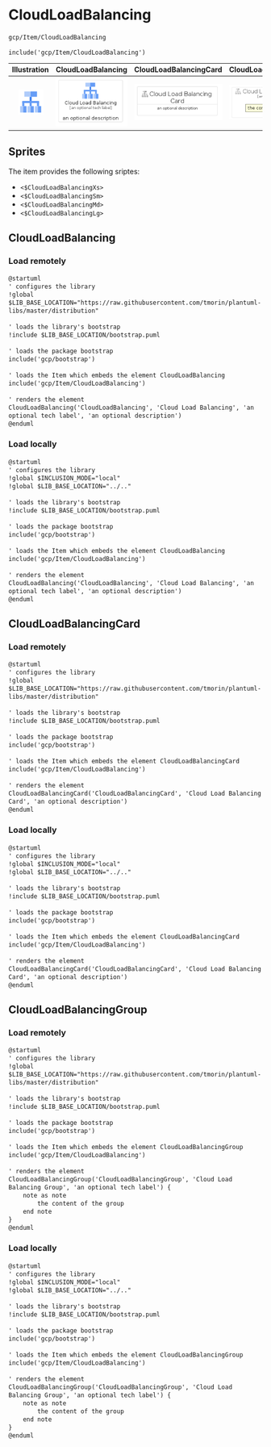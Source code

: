 # CloudLoadBalancing


```text
gcp/Item/CloudLoadBalancing
```

```text
include('gcp/Item/CloudLoadBalancing')
```



| Illustration | CloudLoadBalancing | CloudLoadBalancingCard | CloudLoadBalancingGroup |
| :---: | :---: | :---: | :---: |
| ![illustration for Illustration](../../gcp/Item/CloudLoadBalancing.png) | ![illustration for CloudLoadBalancing](../../gcp/Item/CloudLoadBalancing.Local.png) | ![illustration for CloudLoadBalancingCard](../../gcp/Item/CloudLoadBalancingCard.Local.png) | ![illustration for CloudLoadBalancingGroup](../../gcp/Item/CloudLoadBalancingGroup.Local.png) |



## Sprites
The item provides the following sriptes:

- `<$CloudLoadBalancingXs>`
- `<$CloudLoadBalancingSm>`
- `<$CloudLoadBalancingMd>`
- `<$CloudLoadBalancingLg>`





## CloudLoadBalancing

### Load remotely
```plantuml
@startuml
' configures the library
!global $LIB_BASE_LOCATION="https://raw.githubusercontent.com/tmorin/plantuml-libs/master/distribution"

' loads the library's bootstrap
!include $LIB_BASE_LOCATION/bootstrap.puml

' loads the package bootstrap
include('gcp/bootstrap')

' loads the Item which embeds the element CloudLoadBalancing
include('gcp/Item/CloudLoadBalancing')

' renders the element
CloudLoadBalancing('CloudLoadBalancing', 'Cloud Load Balancing', 'an optional tech label', 'an optional description')
@enduml
```

### Load locally
```plantuml
@startuml
' configures the library
!global $INCLUSION_MODE="local"
!global $LIB_BASE_LOCATION="../.."

' loads the library's bootstrap
!include $LIB_BASE_LOCATION/bootstrap.puml

' loads the package bootstrap
include('gcp/bootstrap')

' loads the Item which embeds the element CloudLoadBalancing
include('gcp/Item/CloudLoadBalancing')

' renders the element
CloudLoadBalancing('CloudLoadBalancing', 'Cloud Load Balancing', 'an optional tech label', 'an optional description')
@enduml
```

## CloudLoadBalancingCard

### Load remotely
```plantuml
@startuml
' configures the library
!global $LIB_BASE_LOCATION="https://raw.githubusercontent.com/tmorin/plantuml-libs/master/distribution"

' loads the library's bootstrap
!include $LIB_BASE_LOCATION/bootstrap.puml

' loads the package bootstrap
include('gcp/bootstrap')

' loads the Item which embeds the element CloudLoadBalancingCard
include('gcp/Item/CloudLoadBalancing')

' renders the element
CloudLoadBalancingCard('CloudLoadBalancingCard', 'Cloud Load Balancing Card', 'an optional description')
@enduml
```

### Load locally
```plantuml
@startuml
' configures the library
!global $INCLUSION_MODE="local"
!global $LIB_BASE_LOCATION="../.."

' loads the library's bootstrap
!include $LIB_BASE_LOCATION/bootstrap.puml

' loads the package bootstrap
include('gcp/bootstrap')

' loads the Item which embeds the element CloudLoadBalancingCard
include('gcp/Item/CloudLoadBalancing')

' renders the element
CloudLoadBalancingCard('CloudLoadBalancingCard', 'Cloud Load Balancing Card', 'an optional description')
@enduml
```

## CloudLoadBalancingGroup

### Load remotely
```plantuml
@startuml
' configures the library
!global $LIB_BASE_LOCATION="https://raw.githubusercontent.com/tmorin/plantuml-libs/master/distribution"

' loads the library's bootstrap
!include $LIB_BASE_LOCATION/bootstrap.puml

' loads the package bootstrap
include('gcp/bootstrap')

' loads the Item which embeds the element CloudLoadBalancingGroup
include('gcp/Item/CloudLoadBalancing')

' renders the element
CloudLoadBalancingGroup('CloudLoadBalancingGroup', 'Cloud Load Balancing Group', 'an optional tech label') {
    note as note
        the content of the group
    end note
}
@enduml
```

### Load locally
```plantuml
@startuml
' configures the library
!global $INCLUSION_MODE="local"
!global $LIB_BASE_LOCATION="../.."

' loads the library's bootstrap
!include $LIB_BASE_LOCATION/bootstrap.puml

' loads the package bootstrap
include('gcp/bootstrap')

' loads the Item which embeds the element CloudLoadBalancingGroup
include('gcp/Item/CloudLoadBalancing')

' renders the element
CloudLoadBalancingGroup('CloudLoadBalancingGroup', 'Cloud Load Balancing Group', 'an optional tech label') {
    note as note
        the content of the group
    end note
}
@enduml
```

